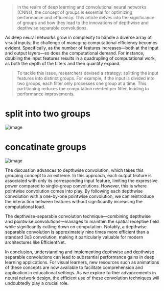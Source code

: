 > In the realm of deep learning and convolutional neural networks (CNNs), the concept of groups is essential for optimizing performance and efficiency. This article delves into the significance of groups and how they lead to the innovations of depthwise and depthwise separable convolutions.

As deep neural networks grow in complexity to handle a diverse array of visual inputs, the challenge of managing computational efficiency becomes evident. Specifically, as the number of features increases—both at the input and output layers—so does the computational demand. For instance, doubling the input features results in a quadrupling of computational work, as both the depth of the filters and their quantity expand.

> To tackle this issue, researchers devised a strategy: splitting the input features into distinct groups. For example, if the input is divided into two groups, each filter only processes one group at a time. This partitioning reduces the computation needed per filter, leading to performance improvements.
# split into two groups
![image](https://github.com/user-attachments/assets/605ef52c-e23e-42ec-835e-69557753e1af)

# concatinate groups
![image](https://github.com/user-attachments/assets/a43735ac-818f-4bec-8553-ddc8696b2628)

The discussion advances to depthwise convolution, which takes this grouping concept to an extreme. In this approach, each output feature is associated with only its corresponding input feature, limiting the expressive power compared to single-group convolutions. However, this is where pointwise convolution comes into play. By following each depthwise convolution with a one-by-one pointwise convolution, we can reintroduce the interaction between features without significantly increasing the computational load.

The depthwise-separable convolution technique—combining depthwise and pointwise convolutions—manages to maintain the spatial receptive field while significantly cutting down on computation. Notably, a depthwise separable convolution is approximately nine times more efficient than a standard 3x3 convolution, making it particularly valuable for modern architectures like EfficientNet.

In conclusion, understanding and implementing depthwise and depthwise separable convolutions can lead to substantial performance gains in deep learning applications. For visual learners, new resources such as animations of these concepts are now available to facilitate comprehension and application in educational settings. As we explore further advancements in neural network design, the efficient use of these convolution techniques will undoubtedly play a crucial role.
